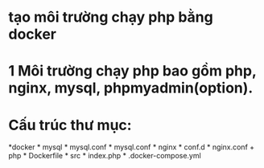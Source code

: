 # tạo môi trường chạy php bằng docker
# 1 Môi trường chạy php bao gồm php, nginx, mysql, phpmyadmin(option).
# Cấu trúc thư mục:
 *docker 
    * mysql
        * mysql.conf
            * mysql.conf
    * nginx
        * conf.d
            * nginx.conf
    + php 
        * Dockerfile
    * src
        * index.php
    * .docker-compose.yml



